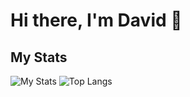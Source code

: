 # Hi there, I'm David 👋
## My Stats
![My Stats](https://github-readme-stats.vercel.app/api?username=DavidHancu&theme=radical)
![Top Langs](https://github-readme-stats.vercel.app/api/top-langs/?username=DavidHancu&theme=radical&layout=compact)
